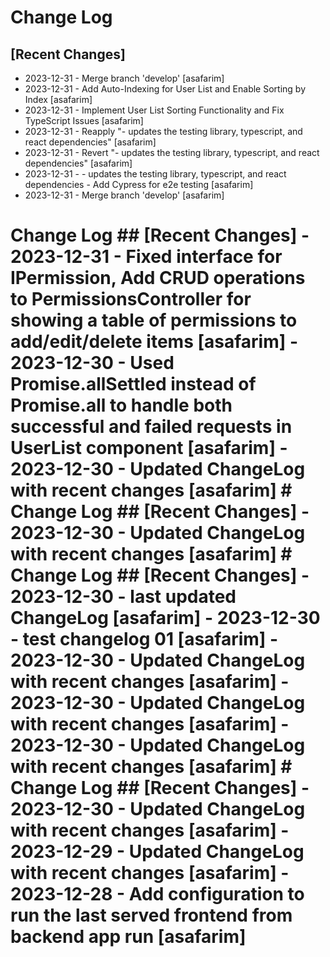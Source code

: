 # Change Log

## [Recent Changes]

- 2023-12-31 - Merge branch 'develop' [asafarim]
- 2023-12-31 - Add Auto-Indexing for User List and Enable Sorting by Index [asafarim]
- 2023-12-31 - Implement User List Sorting Functionality and Fix TypeScript Issues [asafarim]
- 2023-12-31 - Reapply "- updates the testing library, typescript, and react dependencies" [asafarim]
- 2023-12-31 - Revert "- updates the testing library, typescript, and react dependencies" [asafarim]
- 2023-12-31 - - updates the testing library, typescript, and react dependencies - Add Cypress for e2e testing [asafarim]
- 2023-12-31 - Merge branch 'develop' [asafarim]


# Change Log  ## [Recent Changes]  - 2023-12-31 - Fixed interface for IPermission, Add CRUD operations to PermissionsController for showing a table of permissions to add/edit/delete items [asafarim] - 2023-12-30 - Used Promise.allSettled instead of Promise.all to handle both successful and failed requests in UserList component [asafarim] - 2023-12-30 - Updated ChangeLog with recent changes [asafarim]   # Change Log  ## [Recent Changes]  - 2023-12-30 - Updated ChangeLog with recent changes [asafarim]   # Change Log  ## [Recent Changes]  - 2023-12-30 - last updated ChangeLog [asafarim] - 2023-12-30 - test changelog 01 [asafarim] - 2023-12-30 - Updated ChangeLog with recent changes [asafarim] - 2023-12-30 - Updated ChangeLog with recent changes [asafarim] - 2023-12-30 - Updated ChangeLog with recent changes [asafarim]   # Change Log  ## [Recent Changes]  - 2023-12-30 - Updated ChangeLog with recent changes [asafarim] - 2023-12-29 - Updated ChangeLog with recent changes [asafarim] - 2023-12-28 - Add configuration to run the last served frontend from backend app run [asafarim]  
